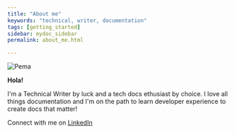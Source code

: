 ```yaml
---
title: "About me"
keywords: "technical, writer, documentation"
tags: [getting_started]
sidebar: mydoc_sidebar
permalink: about_me.html

---
```


![Pema](/images/Pema_display_pic.png)

**Hola!** 

I'm a Technical Writer by luck and a tech docs ethusiast by choice. I love all things documentation and I'm on the path to learn developer experience to create docs that matter!

Connect with me on [LinkedIn](https://www.linkedin.com/in/pema-sherpa-technical-writer/)
